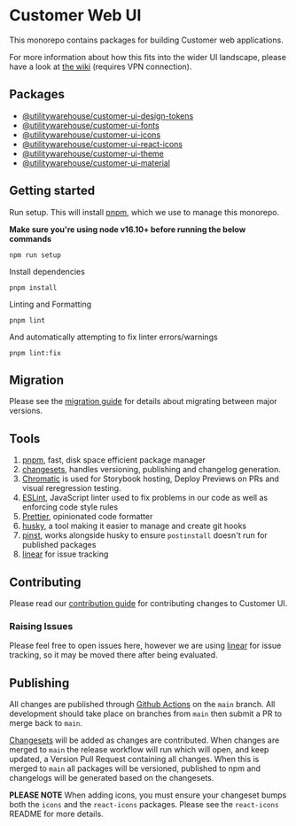 # Customer Web UI

This monorepo contains packages for building Customer web applications.

For more information about how this fits into the wider UI landscape, please
have a look at [the wiki](https://wiki.prod.uw.systems/en/Technology/ui-development)
(requires VPN connection).

## Packages

- [@utilitywarehouse/customer-ui-design-tokens](packages/design-tokens)
- [@utilitywarehouse/customer-ui-fonts](packages/fonts)
- [@utilitywarehouse/customer-ui-icons](packages/icons)
- [@utilitywarehouse/customer-ui-react-icons](packages/react-icons)
- [@utilitywarehouse/customer-ui-theme](packages/theme)
- [@utilitywarehouse/customer-ui-material](packages/material)

## Getting started

Run setup. This will install [pnpm](https://pnpm.io/), which we use to manage
this monorepo.

**Make sure you're using node v16.10+ before running the below commands**

```console
npm run setup
```

Install dependencies

```console
pnpm install
```

Linting and Formatting

```console
pnpm lint
```

And automatically attempting to fix linter errors/warnings

```console
pnpm lint:fix
```

## Migration

Please see the [migration guide](MIGRATION_GUIDE.md) for details about migrating between major
versions.

## Tools

1. [pnpm](https://pnpm.io/), fast, disk space efficient package manager
1. [changesets](https://github.com/changesets/changesets), handles versioning, publishing and changelog generation.
1. [Chromatic](https://www.chromatic.com/) is used for Storybook hosting,
   Deploy Previews on PRs and visual reregression testing.
1. [ESLint](https://eslint.org/), JavaScript linter used to fix problems in our code as well as enforcing code style rules
1. [Prettier](https://prettier.io/), opinionated code formatter
1. [husky](https://typicode.github.io/husky/#/), a tool making it easier to manage and create git hooks
1. [pinst](https://github.com/typicode/pinst), works alongside husky to ensure `postinstall` doesn't run for published packages
1. [linear](https://linear.app/utilitywarehouse/team/CWUI/all) for issue tracking

## Contributing

Please read our [contribution guide](CONTRIBUTING.md) for contributing changes
to Customer UI.

### Raising Issues

Please feel free to open issues here, however we are using [linear](https://linear.app/utilitywarehouse/team/CWUI/all) for issue tracking, so it may be moved there after being evaluated.

## Publishing

All changes are published through [Github Actions](https://github.com/features/actions) on the
`main` branch. All development should take place on branches from `main` then
submit a PR to merge back to `main`.

[Changesets](https://github.com/changesets/changesets/blob/main/docs/adding-a-changeset.md)
will be added as changes are contributed. When changes are merged to `main` the
release workflow will run which will open, and keep updated, a Version Pull
Request containing all changes. When this is merged to `main` all packages will
be versioned, published to npm and changelogs will be generated based on the
changesets.

**PLEASE NOTE** When adding icons, you must ensure your changeset bumps both the
`icons` and the `react-icons` packages. Please see the `react-icons` README for
more details.


